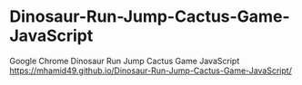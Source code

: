 # Dinosaur-Run-Jump-Cactus-Game-JavaScript
Google Chrome Dinosaur Run Jump Cactus Game JavaScript
https://mhamid49.github.io/Dinosaur-Run-Jump-Cactus-Game-JavaScript/
